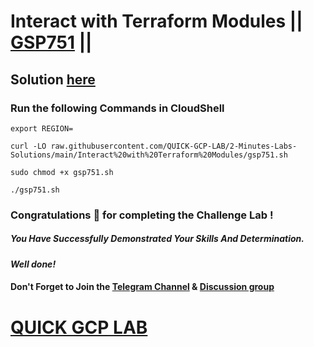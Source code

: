 # Interact with Terraform Modules || [GSP751](https://www.cloudskillsboost.google/focuses/15836?parent=catalog) ||

## Solution [here](https://youtu.be/Q5-9pV2CuGw)

### Run the following Commands in CloudShell

```
export REGION=
```
```
curl -LO raw.githubusercontent.com/QUICK-GCP-LAB/2-Minutes-Labs-Solutions/main/Interact%20with%20Terraform%20Modules/gsp751.sh

sudo chmod +x gsp751.sh

./gsp751.sh
```

### Congratulations 🎉 for completing the Challenge Lab !

##### *You Have Successfully Demonstrated Your Skills And Determination.*

#### *Well done!*

#### Don't Forget to Join the [Telegram Channel](https://t.me/QuickGcpLab) & [Discussion group](https://t.me/QuickGcpLabChats)

# [QUICK GCP LAB](https://www.youtube.com/@quickgcplab)
